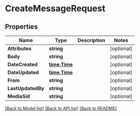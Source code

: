 # CreateMessageRequest

## Properties

Name | Type | Description | Notes
------------ | ------------- | ------------- | -------------
**Attributes** | **string** |  | [optional] 
**Body** | **string** |  | [optional] 
**DateCreated** | [**time.Time**](time.Time.md) |  | [optional] 
**DateUpdated** | [**time.Time**](time.Time.md) |  | [optional] 
**From** | **string** |  | [optional] 
**LastUpdatedBy** | **string** |  | [optional] 
**MediaSid** | **string** |  | [optional] 

[[Back to Model list]](../README.md#documentation-for-models) [[Back to API list]](../README.md#documentation-for-api-endpoints) [[Back to README]](../README.md)


